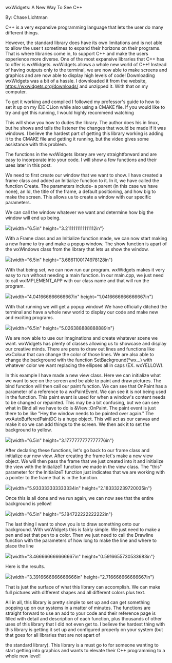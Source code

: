 wxWidgets: A New Way To See C++

By: Chase Lichtman

C++ is a very expansive programming language that lets the user do many
different things.

However, the standard library does have its own limitations and is not
able to allow the user t sometimes to expand their horizons on their
programs. That is where libraries come in, to support C++ and make the
users experience more diverse. One of the most expansive libraries that
C++ has to offer is wxWidgets. wxWidgets allows a whole new world of
C++! Instead of having outputs only to the terminal, we are now able to
make screens and graphics and are now able to display high levels of
code! Downloading wxWidgets was a bit of a hassle. I downloaded it from
the website, https://wxwidgets.org/downloads/ and unzipped it. With that
on my computer.

To get it working and compiled I followed my professor's guide to how to
set it up on my IDE CLion while also using a CMAKE file. If you would
like to try and get this running, I would highly recommend watching

This will show you how to dudes the library. The author does his in
linux, but he shows and tells the listener the changes that would be
made if it was windows. I believe the hardest part of getting this
library working is adding it to the CMAKE file and getting it running,
but the video gives some assistance with this problem.

The functions in the wxWidgets library are very straightforward and are
easy to incorporate into your code. I will show a few functions and
their uses later in this post.

We need to first create our window that we want to show. I have created
a frame class and added an Initialize function to it. In it, we have
called the function Create. The parameters include- a parent (in this
case we have none), an Id, the title of the frame, a default
positioning, and how big to make the screen. This allows us to create a
window with our specific parameters.

We can call the window whatever we want and determine how big the window
will end up being.

![](media/image1.png){width="6.5in"
height="3.2111111111111112in"}

With a Frame class and an Initialize function made, we can now start
making a new frame to try and make a popup window. The show function is
apart of the wxWindows class from the library that lets us show the
window.

![](media/image2.png){width="6.5in"
height="3.6861100174978128in"}

With that being set, we can now run our program. wxWidgets makes it very
easy to run without needing a main function. In our main.cpp, we just
need to call wxIMPLEMENT_APP with our class name and that will run the
program.

![](media/image3.png){width="4.041666666666667in"
height="1.0416666666666667in"}

With that running we will get a popup window! We have officially ditched
the terminal and have a whole new world to display our code and make new
and exciting programs.

![](media/image4.png){width="6.5in"
height="5.026388888888889in"}

We are now able to use our imaginations and create whatever scene we
want. wxWidgets has plenty of classes allowing us to showcase and
display our creative minds. There are pens to draw out lines and
functions like wxColour that can change the color of those lines. We are
also able to change the background with the function
SetBackground(\*wx...) with whatever color we want replacing the
ellipses all in caps (EX. wxYELLOW).

In this example I have made a new view class. Here we can initialize
what we want to see on the screen and be able to paint and draw
pictures. The bind function will then call our paint function. We can
see that OnPaint has a parameter of a reference to a wxPaintEvent. We
can see it is not being used in the function. This paint event is used
for when a window's content needs to be changed or repainted. This may
be a bit confusing, but we can see what in Bind all we have to do is
&View::OnPaint. The paint event is just there to be like "Hey the window
needs to be painted over again." The wxAutoBufferedPaintDC is a huge
object. This will act as our canvas and make it so we can add things to
the screen. We then ask it to set the background to yellow.

![](media/image5.png){width="6.5in"
height="3.1777777777777776in"}

After declaring these functions, let's go back to our frame class and
initialize our new view. After creating the frame let's make a new view
object. We will then pass the frame that we just created into it and
initialize the view with the InitializeT function we made in the view
class. The "this" parameter for the InitializeT function just indicates
that we are working with a pointer to the frame that is in the function.

![](media/image6.png){width="5.933333333333334in"
height="2.183332239720035in"}

Once this is all done and we run again, we can now see that the entire
background is yellow!

![](media/image7.png){width="6.5in"
height="5.184722222222222in"}

The last thing I want to show you is to draw something onto our
background. With wxWidgets this is fairly simple. We just need to make a
pen and set that pen to a color. Then we just need to call the Drawline
function with the parameters of how long to make the line and where to
place the line

![](media/image8.png){width="3.466666666666667in"
height="0.5916655730533683in"}

Here is the results.

![](media/image9.png){width="3.3916666666666666in"
height="2.716666666666667in"}

That is just the surface of what this library can accomplish. We can
make full pictures with different shapes and all different colors plus
text.

All in all, this library is pretty simple to set up and can get
something popping up on our systems in a matter of minutes. The
functions are straight forward to use an add to your code and their
reference page is filled with detail and description of each function,
plus thousands of other uses of this library that I did not even get to.
I believe the hardest thing with this library is getting it set up and
configured properly on your system (but that goes for all libraries that
are not apart of

the standard library). This library is a must go to for someone wanting
to start getting into graphics and wants to elevate their C++
programming to a whole new level!
